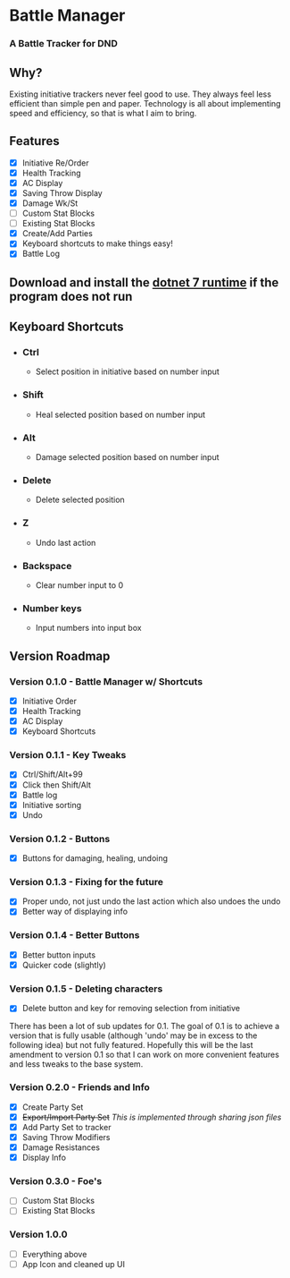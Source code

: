 # Battle Manager

### A Battle Tracker for DND

## Why?
Existing initiative trackers never feel good to use. They always feel less efficient than simple pen and paper. Technology is all about implementing speed and efficiency, so that is what I aim to bring. 

## Features
- [x] Initiative Re/Order
- [x] Health Tracking
- [x] AC Display
- [x] Saving Throw Display
- [x] Damage Wk/St
- [ ] Custom Stat Blocks
- [ ] Existing Stat Blocks
- [x] Create/Add Parties
- [x] Keyboard shortcuts to make things easy!
- [x] Battle Log

## Download and install the  [dotnet 7 runtime](https://dotnet.microsoft.com/en-us/download/dotnet/thank-you/runtime-7.0.5-windows-x64-installer) if the program does not run

## Keyboard Shortcuts
- ### Ctrl
  - Select position in initiative based on number input

- ### Shift
  - Heal selected position based on number input

- ### Alt
  - Damage selected position based on number input

- ### Delete
  - Delete selected position

- ### Z
  - Undo last action

- ### Backspace
  - Clear number input to 0

- ### Number keys
  - Input numbers into input box

## Version Roadmap
### Version 0.1.0 - Battle Manager w/ Shortcuts
- [x] Initiative Order
- [x] Health Tracking
- [x] AC Display
- [x] Keyboard Shortcuts

### Version 0.1.1 - Key Tweaks
- [x] Ctrl/Shift/Alt+99
- [x] Click then Shift/Alt
- [x] Battle log
- [x] Initiative sorting
- [x] Undo

### Version 0.1.2 - Buttons
- [x] Buttons for damaging, healing, undoing

### Version 0.1.3 - Fixing for the future
- [x] Proper undo, not just undo the last action which also undoes the undo
- [x] Better way of displaying info

### Version 0.1.4 - Better Buttons
- [x] Better button inputs
- [x] Quicker code (slightly)

### Version 0.1.5 - Deleting characters
- [x] Delete button and key for removing selection from initiative  

There has been a lot of sub updates for 0.1. The goal of 0.1 is to achieve a version that is fully usable (although 'undo' may be in excess to the following idea) but not fully featured. Hopefully this will be the last amendment to version 0.1 so that I can work on more convenient features and less tweaks to the base system. 

### Version 0.2.0 - Friends and Info
- [x] Create Party Set
- [x] ~~Export/Import Party Set~~ _This is implemented through sharing json files_
- [x] Add Party Set to tracker
- [x] Saving Throw Modifiers
- [x] Damage Resistances
- [x] Display Info

### Version 0.3.0 - Foe's
- [ ] Custom Stat Blocks
- [ ] Existing Stat Blocks

### Version 1.0.0
- [ ] Everything above
- [ ] App Icon and cleaned up UI
